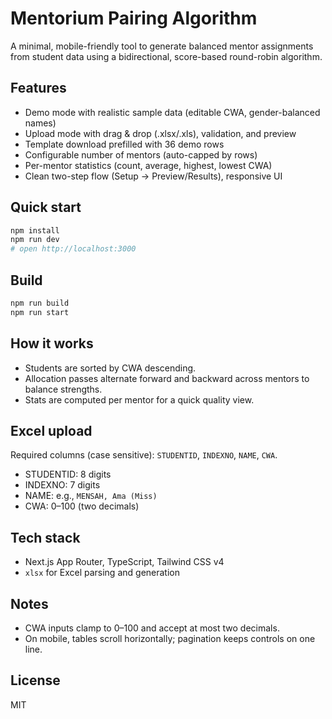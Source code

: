 Mentorium Pairing Algorithm
===========================

A minimal, mobile-friendly tool to generate balanced mentor assignments from student data using a bidirectional, score-based round-robin algorithm.

Features
--------
- Demo mode with realistic sample data (editable CWA, gender-balanced names)
- Upload mode with drag & drop (.xlsx/.xls), validation, and preview
- Template download prefilled with 36 demo rows
- Configurable number of mentors (auto-capped by rows)
- Per-mentor statistics (count, average, highest, lowest CWA)
- Clean two-step flow (Setup → Preview/Results), responsive UI

Quick start
-----------
```bash
npm install
npm run dev
# open http://localhost:3000
```

Build
-----
```bash
npm run build
npm run start
```

How it works
------------
- Students are sorted by CWA descending.
- Allocation passes alternate forward and backward across mentors to balance strengths.
- Stats are computed per mentor for a quick quality view.

Excel upload
------------
Required columns (case sensitive): `STUDENTID`, `INDEXNO`, `NAME`, `CWA`.
- STUDENTID: 8 digits
- INDEXNO: 7 digits
- NAME: e.g., `MENSAH, Ama (Miss)`
- CWA: 0–100 (two decimals)

Tech stack
----------
- Next.js App Router, TypeScript, Tailwind CSS v4
- `xlsx` for Excel parsing and generation

Notes
-----
- CWA inputs clamp to 0–100 and accept at most two decimals.
- On mobile, tables scroll horizontally; pagination keeps controls on one line.

License
-------
MIT
